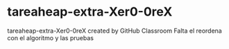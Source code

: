 # tareaheap-extra-Xer0-0reX
tareaheap-extra-Xer0-0reX created by GitHub Classroom
Falta el reordena con el algoritmo y las pruebas
